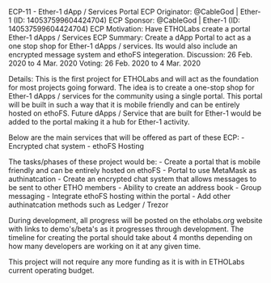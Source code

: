 ECP-11 - Ether-1 dApp / Services Portal
ECP Originator: @CableGod | Ether-1 (ID: 140537599604424704)
ECP Sponsor: @CableGod | Ether-1 (ID: 140537599604424704)
ECP Motivation: Have ETHOLabs create a portal Ether-1 dApps / Services
ECP Summary: Create a dApp Portal to act as a one stop shop for Ether-1 dApps / services. Its would also include an encrypted message system and ethoFS integeration.
Discussion: 26 Feb. 2020 to 4 Mar. 2020
Voting: 26 Feb. 2020 to 4 Mar. 2020

Details:
This is the first project for ETHOLabs and will act as the foundation for most projects going forward. The idea is to create a one-stop shop for Ether-1 dApps / services for the community using a single portal. This portal will be built in such a way that it is mobile friendly and can be entirely hosted on ethoFS. Future dApps / Service that are built for Ether-1 would be added to the portal making it a hub for Ether-1 activity.

Below are the main services that will be offered as part of these ECP:
	- Encrypted chat system
	- ethoFS Hosting

The tasks/phases of these project would be:
	- Create a portal that is mobile friendly and can be entirely hosted on ethoFS
	- Portal to use MetaMask as authinatcation 
	- Create an encrypted chat system that allows messages to be sent to other ETHO members
		- Ability to create an address book
		- Group messaging
	- Integrate ethoFS hosting within the portal
	- Add other authinatcation methods such as Ledger / Trezor

During development, all progress will be posted on the etholabs.org website with links to demo's/beta's as it progresses through development. The timeline for creating the portal should take about 4 months depending on how many developers are working on it at any given time.

This project will not require any more funding as it is with in ETHOLabs current operating budget.
